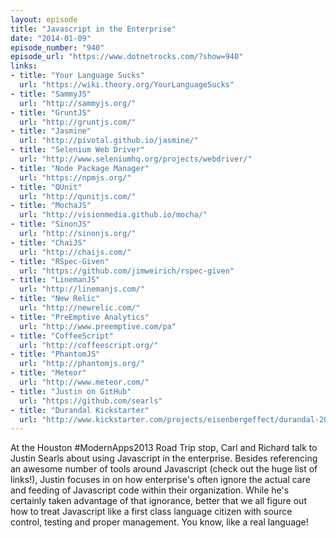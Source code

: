 ```yaml
---
layout: episode
title: "Javascript in the Enterprise"
date: "2014-01-09"
episode_number: "940"
episode_url: "https://www.dotnetrocks.com/?show=940"
links:
- title: "Your Language Sucks"
  url: "https://wiki.theory.org/YourLanguageSucks"
- title: "SammyJS"
  url: "http://sammyjs.org/"
- title: "GruntJS"
  url: "http://gruntjs.com/"
- title: "Jasmine"
  url: "http://pivotal.github.io/jasmine/"
- title: "Selenium Web Driver"
  url: "http://www.seleniumhq.org/projects/webdriver/"
- title: "Node Package Manager"
  url: "https://npmjs.org/"
- title: "QUnit"
  url: "http://qunitjs.com/"
- title: "MochaJS"
  url: "http://visionmedia.github.io/mocha/"
- title: "SinonJS"
  url: "http://sinonjs.org/"
- title: "ChaiJS"
  url: "http://chaijs.com/"
- title: "RSpec-Given"
  url: "https://github.com/jimweirich/rspec-given"
- title: "LinemanJS"
  url: "http://linemanjs.com/"
- title: "New Relic"
  url: "http://newrelic.com/"
- title: "PreEmptive Analytics"
  url: "http://www.preemptive.com/pa"
- title: "CoffeeScript"
  url: "http://coffeescript.org/"
- title: "PhantomJS"
  url: "http://phantomjs.org/"
- title: "Meteor"
  url: "http://www.meteor.com/"
- title: "Justin on GitHub"
  url: "https://github.com/searls"
- title: "Durandal Kickstarter"
  url: "http://www.kickstarter.com/projects/eisenbergeffect/durandal-2014"
---
```


At the Houston #ModernApps2013 Road Trip stop, Carl and Richard talk to Justin Searls about using Javascript in the enterprise. Besides referencing an awesome number of tools around Javascript (check out the huge list of links!), Justin focuses in on how enterprise's often ignore the actual care and feeding of Javascript code within their organization. While he's certainly taken advantage of that ignorance, better that we all figure out how to treat Javascript like a first class language citizen with source control, testing and proper management. You know, like a real language!
